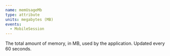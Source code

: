 ```yaml
---
name: memUsageMb
type: attribute
units: megabytes (MB)
events:
  - MobileSession
---
```


The total amount of memory, in MB, used by the application. Updated every 60 seconds.